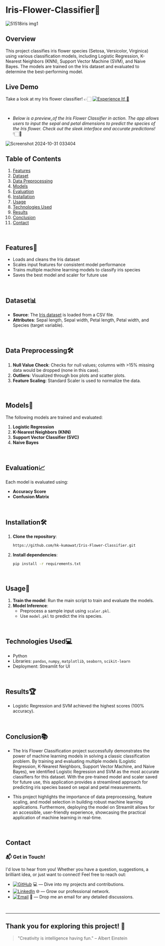 # Iris-Flower-Classifier🌸

![51518iris img1](https://github.com/user-attachments/assets/c6f757d5-250e-4237-9e19-ebbd40a2c2b3)

## Overview

This project classifies iris flower species (Setosa, Versicolor, Virginica) using various classification models, including Logistic Regression, K-Nearest Neighbors (KNN), Support Vector Machine (SVM), and Naive Bayes. The models are trained on the Iris dataset and evaluated to determine the best-performing model.

## Live Demo

Take a look at my Iris flower classifier! 👉🏻 [![Experience It! 🌟](https://img.shields.io/badge/Experience%20It!-blue)](https://iris-species-predictor.streamlit.app)

<br>

- _Below is a preview_of the Iris Flower Classifier in action. The app allows users to input the sepal and petal dimensions to predict the species of the Iris flower. Check out the sleek interface and accurate predictions!_ 👇🏻🪻


![Screenshot 2024-10-31 033404](https://github.com/user-attachments/assets/230ffc01-7457-4a8c-937f-0a7ee4c7801c)



## Table of Contents

1. [Features](#features)
2. [Dataset](#dataset)
3. [Data Preprocessing](#data-preprocessing)
4. [Models](#models)
5. [Evaluation](#evaluation)
6. [Installation](#installation)
7. [Usage](#usage)
8. [Technologies Used](#technologies-used)
9. [Results](#results)
10. [Conclusion](#conclusion)
11. [Contact](#contact)

<br>

## Features🌟

- Loads and cleans the Iris dataset
- Scales input features for consistent model performance
- Trains multiple machine learning models to classify iris species
- Saves the best model and scaler for future use

<br>

## Dataset📊

- **Source**: The [Iris dataset](https://archive.ics.uci.edu/ml/datasets/iris) is loaded from a CSV file.
- **Attributes**: Sepal length, Sepal width, Petal length, Petal width, and Species (target variable).

<br>

## Data Preprocessing🛠

1. **Null Value Check**: Checks for null values; columns with >15% missing data would be dropped (none in this case).
2. **Outliers**: Visualized through box plots and scatter plots.
3. **Feature Scaling**: Standard Scaler is used to normalize the data.

<br>

## Models🧠

The following models are trained and evaluated:
1. **Logistic Regression**
2. **K-Nearest Neighbors (KNN)**
3. **Support Vector Classifier (SVC)**
4. **Naive Bayes**

<br>

## Evaluation📈

Each model is evaluated using:
- **Accuracy Score**
- **Confusion Matrix**

<br>

## Installation🛠

1. **Clone the repository**:
   ```bash
   https://github.com/hk-kumawat/Iris-Flower-Classifier.git
   ```

2. **Install dependencies**:
   ```bash
   pip install -r requirements.txt
   ```

<br>

## Usage🚀
1. **Train the model**: Run the main script to train and evaluate the models.
2. **Model Inference**:
   - Preprocess a sample input using `scaler.pkl`.
   - Use `model.pkl` to predict the iris species.

<br>

## Technologies Used💻
- Python
- Libraries: `pandas`, `numpy`, `matplotlib`, `seaborn`, `scikit-learn`
- Deployment: Streamlit for UI


<br>

## Results🏆
- Logistic Regression and SVM achieved the highest scores (100% accuracy).

<br>  

## Conclusion📚
- The Iris Flower Classification project successfully demonstrates the power of machine learning models in solving a classic classification problem. By training and evaluating multiple models (Logistic Regression, K-Nearest Neighbors, Support Vector Machine, and Naive Bayes), we identified Logistic Regression and SVM as the most accurate classifiers for this dataset. With the pre-trained model and scaler saved for future use, this application provides a streamlined approach for predicting iris species based on sepal and petal measurements.

- This project highlights the importance of data preprocessing, feature scaling, and model selection in building robust machine learning applications. Furthermore, deploying the model on Streamlit allows for an accessible, user-friendly experience, showcasing the practical application of machine learning in real-time.

<br>

## Contact

### 📬 Get in Touch!
I'd love to hear from you! Whether you have a question, suggestions, a brilliant idea, or just want to connect! Feel free to reach out:


- [![GitHub](https://img.shields.io/badge/GitHub-hk--kumawat-blue?logo=github)](https://github.com/hk-kumawat) 💻 — Dive into my projects and contributions.
- [![LinkedIn](https://img.shields.io/badge/LinkedIn-Harshal%20Kumawat-blue?logo=linkedin)](https://www.linkedin.com/in/harshal-kumawat/) 🌐 — Grow our professional network.
- [![Email](https://img.shields.io/badge/Email-harshalkumawat100@.com-blue?logo=gmail)](mailto:harshalkumawat100@gmail.com) 📧 — Drop me an email for any detailed discussions.

<br>

---

## Thank you for exploring this project! 🌸

> "Creativity is intelligence having fun." – Albert Einstein
